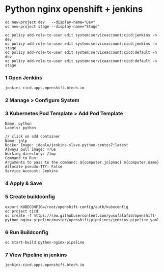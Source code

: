 # Python nginx openshift + jenkins

```
oc new-project dev   --display-name="Dev"
oc new-project stage --display-name="Stage"

oc policy add-role-to-user edit system:serviceaccount:cicd:jenkins -n dev
oc policy add-role-to-user edit system:serviceaccount:cicd:jenkins -n stage
oc policy add-role-to-user edit system:serviceaccount:cicd:default -n dev
oc policy add-role-to-user edit system:serviceaccount:cicd:default -n stage
```

### 1 Open Jenkins
`jenkins-cicd.apps.openshift.btech.io`

### 2 Manage > Configure System
### 3 Kubernetes Pod Template > Add Pod Template

```
Name: python
Labels: python

// click on add container
Name: jnlp
Docker Image: idealo/jenkins-slave-python-centos7:latest
Always pull image: True
Working directory: /tmp
Command to Run: 
Arguments to pass to the command: ${computer.jnlpmac} ${computer.name}
Allocate pseudo-TTY: False
Service Account: Jenkins
```

### 4 Apply & Save

### 5 Create buildconfig
```
export KUBECONFIG=/root/openshift-config/auth/kubeconfig
oc project cicd 
oc create -f https://raw.githubusercontent.com/yusufalafid/openshift-python-nginx-pipeline/master/openshift/pipelines/jenkins-pipeline.yaml
```

### 6 Run Buildconfig
`oc start-build python-nginx-pipeline`

### 7 View Pipeline in jenkins
`jenkins-cicd.apps.openshift.btech.io`
